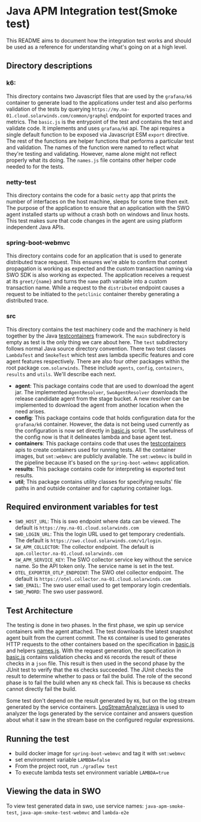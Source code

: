 # Java APM Integration test(Smoke test)
This README aims to document how the integration test works and should be used as a reference for understanding what's going on at a high level.

## Directory descriptions
### k6: 

This directory contains two Javascript files that are used by the `grafana/k6` container to generate load to the applications under test and also performs validation of the tests by querying `https://my.na-01.cloud.solarwinds.com/common/graphql` endpoint for exported traces and metrics. The `basic.js` is the entrypoint of the test and contains the test and validate code. It implements and uses `grafana/k6` api. The api requires a single default function to be exposed via Javascript ESM `export` directive. The rest of the functions are helper functions that performs a particular test and validation. The names of the function were named to reflect what they're testing and validating. However, name alone might not reflect properly what its doing. The `names.js` file contains other helper code needed to for the tests.

### netty-test

This directory contains the code for a basic `netty` app that prints the number of interfaces on the host machine, sleeps for some time then exit. The purpose of the application to ensure that an application with the SWO agent installed starts up without a crash both on windows and linux hosts. This test makes sure that code changes in the agent are using platform independent Java APIs.

### spring-boot-webmvc

This directory contains code for an application that is used to generate distributed trace request. This ensures we're able to confirm that context propagation is working as expected and the custom transaction naming via SWO SDK is also working as expected. The application receives a request at its `greet/{name}` and turns the `name` path variable into a custom transaction name. While a request to the `distributed` endpoint causes a request to be initiated to the `petclinic` container thereby generating a distributed trace.

### src

This directory contains the test machinery code and the machinery is held together by the Java [testcontainers](https://testcontainers.com/) framework. The `main` subdirectory is empty as test is the only thing we care about here. The `test` subdirectory follows normal Java source directory convention. There two test classes `LambdaTest` and `SmokeTest` which test aws lambda specific features and core agent features respectively. There are also four other packages within the root package `com.solarwinds`. These include `agents`, `config`, `containers`, `results` and `utils`. We'll describe each next.

- **agent**: This package contains code that are used to download the agent jar. The implemented `AgentResolver`, `SwoAgentResolver` downloads the release candidate agent from the stage bucket. A new resolver can be implemented to download the agent from another location when the need arises.
- **config**: This package contains code that holds configuration data for the `grafana/k6` container. However, the data is not being used currently as the configuration is now set directly in [basic.js](k6/basic.js) script. The usefulness of the config now is that it delineates lambda and base agent test.
- **containers**: This package contains code that uses the [testcontainers](https://testcontainers.com/) apis to create containers used for running tests. All the container images, but `smt:webmvc` are publicly available. The `smt:webmvc` is build in the pipeline because it's based on the `spring-boot-webmvc` application.
- **results**: This package contains code for interpreting `k6` exported test results.
- **util**; This package contains utility classes for specifying results' file paths in and outside container and for capturing container logs.

## Required environment variables for test
- `SWO_HOST_URL`: This is swo endpoint where data can be viewed. The default is `https://my.na-01.cloud.solarwinds.com`
- `SWO_LOGIN_URL`: This the login URL used to get temporary credentials. The default is `https://swo.cloud.solarwinds.com/v1/login`.
- `SW_APM_COLLECTOR`: The collector endpoint. The default is `apm.collector.na-01.cloud.solarwinds.com`
- `SW_APM_SERVICE_KEY`: The SWO collector service key without the service name. So the API token only. The service name is set in the test.
- `OTEL_EXPORTER_OTLP_ENDPOINT`: The SWO otel collector endpoint. The default is `https://otel.collector.na-01.cloud.solarwinds.com`
- `SWO_EMAIL`: The swo user email used to get temporary login credentials.
- `SWO_PWORD`: The swo user password.

## Test Architecture

The testing is done in two phases. In the first phase, we spin up service containers with the agent attached. The test downloads the latest snapshot agent built from the current commit. The `K6` container is used to generates HTTP requests to the other containers based on the specification in [basic.js](k6/basic.js) and helpers [names.js](k6/names.js). With the request generation, the specification in [basic.js](k6/basic.js) contains validation checks and `K6` records the result of these checks in a `json` file. This result is then used in the second phase by the JUnit test to verify that the `K6` checks succeeded. The JUnit checks the result to determine whether to pass or fail the build. The role of the second phase is to fail the build when any `K6` check fail. This is because `K6` checks cannot directly fail the build.

Some test don't depend on the result generated by `K6`, but on the log stream generated by the service containers. [LogStreamAnalyzer.java](src/test/java/com/solarwinds/util/LogStreamAnalyzer.java) is used to analyzer the logs generated by the service container and answers question about what it saw in the stream base on the configured regular expressions.

## Running the test
- build docker image for `spring-boot-webmvc` and tag it with `smt:webmvc`
- set environment variable `LAMBDA=false`
- From the project root, run `./gradlew test`
- To execute lambda tests set environment variable `LAMBDA=true`

## Viewing the data in SWO
To view test generated data in swo, use service names: `java-apm-smoke-test`, `java-apm-smoke-test-webmvc` and `lambda-e2e`



